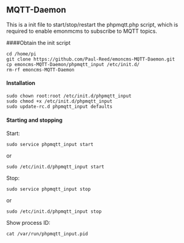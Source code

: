 ## MQTT-Daemon

This is a init file to start/stop/restart the phpmqtt.php script, which is required to enable emonmcms to subscribe to MQTT topics.

####Obtain the init script

    cd /home/pi
    git clone https://github.com/Paul-Reed/emoncms-MQTT-Daemon.git
    cp emoncms-MQTT-Daemon/phpmqtt_input /etc/init.d/
    rm-rf emoncms-MQTT-Daemon

#### Installation

    sudo chown root:root /etc/init.d/phpmqtt_input
    sudo chmod +x /etc/init.d/phpmqtt_input
    sudo update-rc.d phpmqtt_input defaults

#### Starting and stopping

Start:

    sudo service phpmqtt_input start
    
or

    sudo /etc/init.d/phpmqtt_input start
    
Stop:

    sudo service phpmqtt_input stop
    
or

    sudo /etc/init.d/phpmqtt_input stop
    
Show process ID:

    cat /var/run/phpmqtt_input.pid
